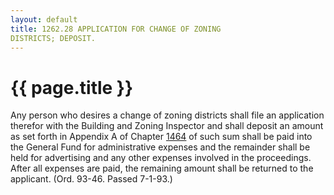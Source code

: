 ```yaml
---
layout: default 
title: 1262.28 APPLICATION FOR CHANGE OF ZONING
DISTRICTS; DEPOSIT.
---
```


{{ page.title }}
================

Any person who desires a change of zoning districts shall file an
application therefor with the Building and Zoning Inspector and shall
deposit an amount as set forth in Appendix A of Chapter
[1464](58d37b9c.html) of such sum shall be paid into the General Fund
for administrative expenses and the remainder shall be held for
advertising and any other expenses involved in the proceedings. After
all expenses are paid, the remaining amount shall be returned to the
applicant. (Ord. 93-46. Passed 7-1-93.)
